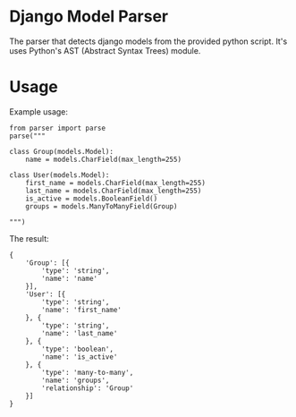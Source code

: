 Django Model Parser
===================

The parser that detects django models from the provided python script.
It's uses Python's AST (Abstract Syntax Trees) module.

Usage
=====

Example usage:

    from parser import parse
    parse("""

    class Group(models.Model):
        name = models.CharField(max_length=255)

    class User(models.Model):
        first_name = models.CharField(max_length=255)
        last_name = models.CharField(max_length=255)
        is_active = models.BooleanField()
        groups = models.ManyToManyField(Group)

    """)

The result:

    {
        'Group': [{
            'type': 'string',
            'name': 'name'
        }],
        'User': [{
            'type': 'string',
            'name': 'first_name'
        }, {
            'type': 'string',
            'name': 'last_name'
        }, {
            'type': 'boolean',
            'name': 'is_active'
        }, {
            'type': 'many-to-many',
            'name': 'groups',
            'relationship': 'Group'
        }]
    }




